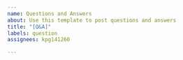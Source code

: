 ```yaml
---
name: Questions and Answers
about: Use this template to post questions and answers
title: "[Q&A]"
labels: question
assignees: kpg141260

---
```



